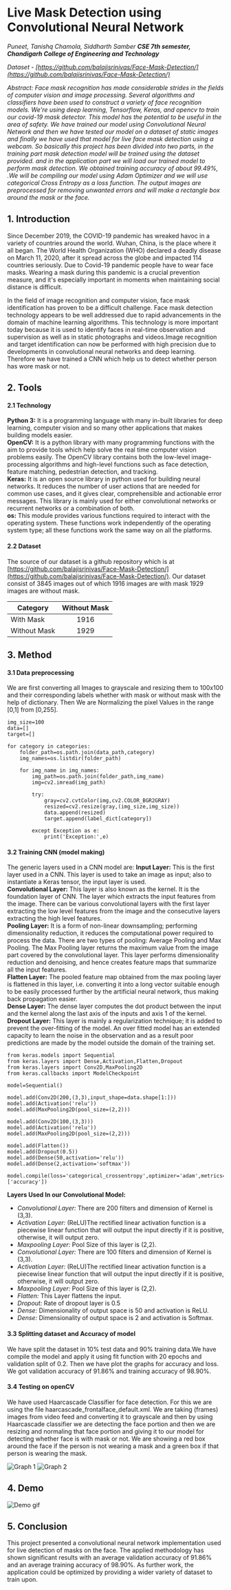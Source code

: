 # Live Mask Detection using Convolutional Neural Network
_Puneet, Tanishq Chamola, Siddharth Samber_
_**CSE 7th semester, Chandigarh College of Engineering and Technology**_

_Dataset - [https://github.com/balajisrinivas/Face-Mask-Detection/](https://github.com/balajisrinivas/Face-Mask-Detection/)_

*Abstract: Face mask recognition has made considerable strides in the fields of computer vision and image processing. Several algorithms and classifiers have been used to construct a variety of face recognition models. We're using deep learning, Tensorflow, Keras, and opencv to train our covid-19 mask detector. This model has the potential to be useful in the area of safety. We have trained our model using Convolutional Neural Network and then we have tested our model on a dataset of static images and finally we have used that model for live face mask detection using a webcam.*
*So basically this project has been divided into two parts, in the training part mask detection model will be trained using the dataset provided. and in the application part we will load our trained model to perform mask detection. We obtained training accuracy of about 99.49%, .We will be compiling our model using Adam Optimizer and we will use categorical Cross Entropy as a loss function. The output images are preprocessed for removing unwanted errors and will make a rectangle box around the mask or the face.*

## 1. Introduction

Since December 2019, the COVID-19 pandemic has wreaked havoc in a variety of countries around the world. Wuhan, China, is the place where it all began. The World Health Organization (WHO) declared a deadly disease on March 11, 2020, after it spread across the globe and impacted 114 countries seriously. Due to Covid-19 pandemic people have to wear face masks. Wearing a mask during this pandemic is a crucial prevention measure, and it's especially important in moments when maintaining social distance is difficult.

In the field of image recognition and computer vision, face mask identification has proven to be a difficult challenge. Face mask detection technology appears to be well addressed due to rapid advancements in the domain of machine learning algorithms. This technology is more important today because it is used to identify faces in real-time observation and supervision as well as in static photographs and videos.Image recognition and target identification can now be performed with high precision due to developments in convolutional neural networks and deep learning. Therefore we have trained a CNN which help us to detect whether person has wore mask or not.

## 2. Tools
#### 2.1 Technology
**Python 3:** It is a programming language with many in-built libraries for deep learning, computer vision and so many other applications that makes building models easier.<br />
**OpenCV:** It is a python library with many programming functions with the aim to provide tools which help solve the real time computer vision problems easily. The OpenCV library contains both the low-level image-processing algorithms and high-level functions such as face detection, feature matching, pedestrian detection, and tracking.<br />
**Keras:** It is an open source library in python used for building neural networks. It reduces the number of user actions that are needed for common use cases, and it gives clear, comprehensible and actionable error messages. This library is mainly used for either convolutional networks or recurrent networks or a combination of both.<br />
**os:** This module provides various functions required to interact with the operating system. These functions work independently of the operating system type; all these functions work the same way on all the platforms.<br />
#### 2.2 Dataset
The source of our dataset is a github repository which is at [https://github.com/balajisrinivas/Face-Mask-Detection/](https://github.com/balajisrinivas/Face-Mask-Detection/). Our dataset consist of 3845 images out of which 1916 images are with mask 1929 images are without mask.

| Category      | Without Mask |
| ------------- |:-------------:|
| With Mask     | 1916     |
| Without Mask  | 1929     |

## 3. Method
#### 3.1 Data preprocessing
We are first converting all Images to grayscale and resizing them to 100x100 and their corresponding labels whether with mask or without mask with the help of dictionary. Then We are Normalizing the pixel Values in the range [0,1] from [0,255].

```
img_size=100
data=[]
target=[]

for category in categories:
    folder_path=os.path.join(data_path,category)
    img_names=os.listdir(folder_path)
        
    for img_name in img_names:
        img_path=os.path.join(folder_path,img_name)
        img=cv2.imread(img_path)

        try:
            gray=cv2.cvtColor(img,cv2.COLOR_BGR2GRAY)           
            resized=cv2.resize(gray,(img_size,img_size))
            data.append(resized)
            target.append(label_dict[category])

        except Exception as e:
            print('Exception:',e)
```

#### 3.2 Training CNN (model making)
The generic layers used in a CNN model are:
**Input Layer:** This is the first layer used in a CNN. This layer is used to take an image as input; also to instantiate a Keras tensor, the input layer is used.<br />
**Convolutional Layer:** This layer is also known as the kernel. It is the foundation layer of CNN. The layer which extracts the input features from the image. There can be various convolutional layers with the first layer extracting the low level features from the image and the consecutive layers extracting the high level features.<br />
**Pooling Layer:** It is a form of non-linear downsampling; performing dimensionality reduction, it reduces the computational power required to process the data. There are two types of pooling: Average Pooling and Max Pooling. The Max Pooling layer returns the maximum value from the image part covered by the convolutional layer. This layer performs dimensionality reduction and denoising, and hence creates feature maps that summarize all the input features.<br />
**Flatten Layer:** The pooled feature map obtained from the max pooling layer is flattened in this layer, i.e. converting it into a long vector suitable enough to be easily processed further by the artificial neural network, thus making back propagation easier.<br />
**Dense Layer:** The dense layer computes the dot product between the input and the kernel along the last axis of the inputs and axis 1 of the kernel.<br />
**Dropout Layer:** This layer is mainly a regularization technique; it is added to prevent the over-fitting of the model. An over fitted model has an extended capacity to learn the noise in the observation and as a result poor predictions are made by the model outside the domain of the training set.<br />

```
from keras.models import Sequential
from keras.layers import Dense,Activation,Flatten,Dropout
from keras.layers import Conv2D,MaxPooling2D
from keras.callbacks import ModelCheckpoint

model=Sequential()

model.add(Conv2D(200,(3,3),input_shape=data.shape[1:]))
model.add(Activation('relu'))
model.add(MaxPooling2D(pool_size=(2,2)))

model.add(Conv2D(100,(3,3)))
model.add(Activation('relu'))
model.add(MaxPooling2D(pool_size=(2,2)))

model.add(Flatten())
model.add(Dropout(0.5))
model.add(Dense(50,activation='relu'))
model.add(Dense(2,activation='softmax'))

model.compile(loss='categorical_crossentropy',optimizer='adam',metrics=['accuracy'])
```

**Layers Used In our Convolutional Model:**
* _Convolutional Layer:_ There are 200 filters and dimension of Kernel is (3,3).
* _Activation Layer:_ (ReLU)The rectified linear activation function is a piecewise linear function that will output the input directly if it is positive, otherwise, it will output zero.
* _Maxpooling Layer:_ Pool Size of this layer is (2,2).
* _Convolutional Layer:_ There are 100 filters and dimension of Kernel is (3,3).
* _Activation Layer:_ (ReLU)The rectified linear activation function is a piecewise linear function that will output the input directly if it is positive, otherwise, it will output zero.
* _Maxpooling Layer:_ Pool Size of this layer is (2,2).
* _Flatten:_ This Layer flattens the input.
* _Dropout:_ Rate of dropout layer is 0.5
* _Dense:_ Dimensionality of output space is 50 and activation is ReLU.
* _Dense:_ Dimensionality of output space is 2 and activation is Softmax.

#### 3.3 Splitting dataset and Accuracy of model
We have split the dataset in 10% test data and 90% training data.We have compile the model and apply it using fit function with 20 epochs and validation split of 0.2. Then we have plot the graphs for accuracy and loss. We got validation accuracy of 91.86% and training accuracy of 98.90%.

#### 3.4 Testing on openCV
We have used Haarcascade Classifier for face detection. For this we are using the file haarcascade_frontalface_default.xml. We are taking (frames) images from video feed and converting it to grayscale and then by using Haarcascade classifier we are detecting the face portion and then we are resizing and normaling that face portion and giving it to our model for detecting whether face is with mask or not. We are showing a red box around the face if the person is not wearing a mask and a green box if that person is wearing the mask.

![Graph 1](/graph%201.png "Graph 1")
![Graph 2](/graph%202.png "Graph 2")

## 4. Demo

![Demo gif](/demo.gif "Demo gif.")

## 5. Conclusion
This project presented a convolutional neural network implementation used for live detection of masks on the face. The applied methodology has shown significant results with an average validation accuracy of 91.86% and an average training accuracy of 98.90%. As further work, the application could be optimized by providing a wider variety of dataset to train upon.
